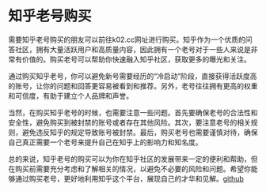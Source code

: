 # 知乎老号购买

需要知乎老号购买的朋友可以前往k02.cc网址进行购买。知乎作为一个优质的问答社区，拥有大量活跃用户和高质量内容，因此拥有一个老号对于一些人来说是非常有价值的。购买老号可以帮助你快速融入知乎社区，获取更多的曝光和关注。

通过购买知乎老号，你可以避免新号需要经历的“冷启动”阶段，直接获得活跃度高的账号，让你的问题和回答更容易被看到和推荐。另外，老号往往拥有更高的权重和可信度，有助于建立个人品牌和声誉。

当然，在购买知乎老号的时候，也需要注意一些问题。首先要确保老号的合法性和安全性，避免购买到被封禁的账号或者存在其他风险。其次，要注意老号的相关规则，避免违反知乎的规定导致账号被封禁。最后，购买老号也需要谨慎对待，确保自己真正需要一个老号来提升自己在知乎上的影响力和知名度。

总的来说，知乎老号的购买可以为你在知乎社区的发展带来一定的便利和帮助，但在购买前需要充分考虑和了解相关的情况，以避免不必要的风险和问题。希望你能够通过购买老号，更好地利用知乎这个平台，展现自己的才华和见解。[github](https://github.com)